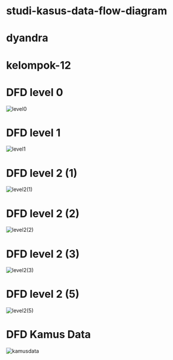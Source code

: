 # studi-kasus-data-flow-diagram
# dyandra
# kelompok-12

# DFD level 0
![level0](img/studi-kasus-DFD0.jpg)
# DFD level 1
![level1](img/studi-kasus-DFD1.jpg)
# DFD level 2 (1)
![level2(1)](img/dfd%20level%202%20(1).jpg)
# DFD level 2 (2)
![level2(2)](img/dfd%20level%202%20(2).jpg)
# DFD level 2 (3)
![level2(3)](img/dfd%20level%202%20(3).jpg)




# DFD level 2 (5)
![level2(5)](img/dfd%20level%202%20(5).jpg)


# DFD Kamus Data
![kamusdata](img/kamus%20dataa.drawio.png)